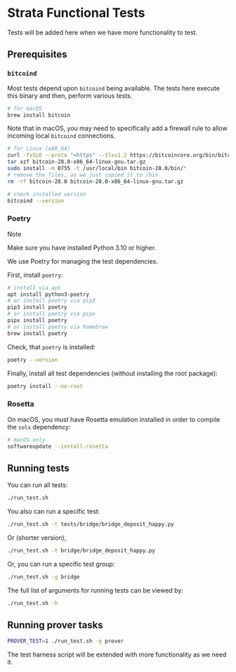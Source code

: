 # Strata Functional Tests

Tests will be added here when we have more functionality to test.

## Prerequisites

### `bitcoind`

Most tests depend upon `bitcoind` being available. The tests here execute
this binary and then, perform various tests.

```bash
# for macOS
brew install bitcoin
```

Note that in macOS, you may need to specifically add a firewall rule to allow incoming local `bitcoind` connections.

```bash
# for Linux (x86_64)
curl -fsSLO --proto "=https" --tlsv1.2 https://bitcoincore.org/bin/bitcoin-core-28.0/bitcoin-28.0-x86_64-linux-gnu.tar.gz
tar xzf bitcoin-28.0-x86_64-linux-gnu.tar.gz
sudo install -m 0755 -t /usr/local/bin bitcoin-28.0/bin/*
# remove the files, as we just copied it to /bin
rm -rf bitcoin-28.0 bitcoin-28.0-x86_64-linux-gnu.tar.gz
```

```bash
# check installed version
bitcoind --version
```

### Poetry

> [!NOTE]
> Make sure you have installed Python 3.10 or higher.

We use Poetry for managing the test dependencies.

First, install `poetry`:

```bash
# install via apt
apt install python3-poetry
# or install poetry via pip3
pip3 install poetry
# or install poetry via pipx
pipx install poetry
# or install poetry via homebrew
brew install poetry
```

Check, that `poetry` is installed:

```bash
poetry --version
```

Finally, install all test dependencies (without installing the root package):

```bash
poetry install --no-root
```

### Rosetta

On macOS, you must have Rosetta emulation installed in order to compile the `solx` dependency:

```bash
# macOS only
softwareupdate --install-rosetta
```

## Running tests

You can run all tests:

```bash
./run_test.sh
```

You also can run a specific test:

```bash
./run_test.sh -t tests/bridge/bridge_deposit_happy.py
```

Or (shorter version),

```bash
./run_test.sh -t bridge/bridge_deposit_happy.py
```

Or, you can run a specific test group:

```bash
./run_test.sh -g bridge
```

The full list of arguments for running tests can be viewed by:
```bash
./run_test.sh -h
```

## Running prover tasks

```bash
PROVER_TEST=1 ./run_test.sh -g prover
```

The test harness script will be extended with more functionality as we need it.
